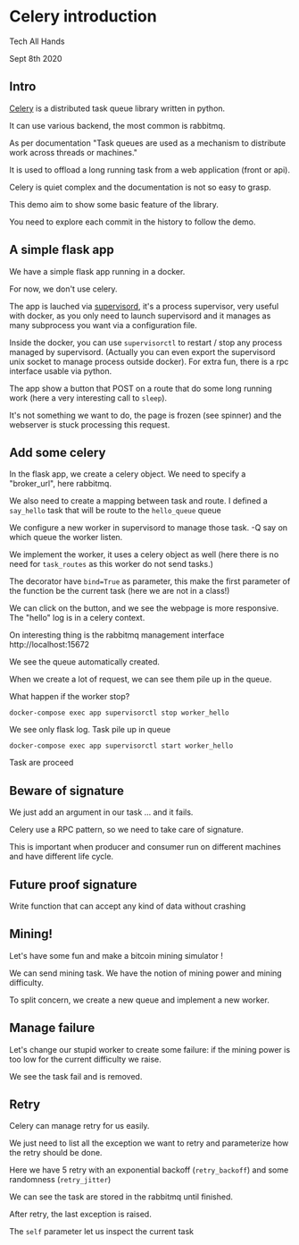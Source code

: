 # Celery introduction

Tech All Hands

Sept 8th 2020

## Intro

[Celery](/en/stable/getting-started/introduction.html) is a distributed task
queue library written in python.

It can use various backend, the most common is rabbitmq.

As per documentation "Task queues are used as a mechanism to distribute work
across threads or machines."

It is used to offload a long running task from a web application (front or api).

Celery is quiet complex and the documentation is not so easy to grasp.

This demo aim to show some basic feature of the library.

You need to explore each commit in the history to follow the demo.

## A simple flask app

We have a simple flask app running in a docker.

For now, we don't use celery.

The app is lauched via [supervisord](http://supervisord.org/), it's a process
supervisor, very useful with docker, as you only need to launch supervisord
and it manages as many subprocess you want via a configuration file.

Inside the docker, you can use `supervisorctl` to restart / stop any process
managed by supervisord. (Actually you can even export the supervisord unix
socket to manage process outside docker). For extra fun, there is a rpc
interface usable via python.

The app show a button that POST on a route that do some long running work (here
a very interesting call to `sleep`).

It's not something we want to do, the page is frozen (see spinner) and the
webserver is stuck processing this request.


## Add some celery

In the flask app, we create a celery object. We need to specify a "broker_url",
here rabbitmq.

We also need to create a mapping between task and route. I defined a `say_hello`
task that will be route to the `hello_queue` queue

We configure a new worker in supervisord to manage those task. -Q say on which
queue the worker listen.

We implement the worker, it uses a celery object as well (here there is no need
for `task_routes` as this worker do not send tasks.)

The decorator have `bind=True` as parameter, this make the first parameter of
the function be the current task (here we are not in a class!)

We can click on the button, and we see the webpage is more responsive. The
"hello" log is in a celery context.

On interesting thing is the rabbitmq management interface http://localhost:15672

We see the queue automatically created.

When we create a lot of request, we can see them pile up in the queue.

What happen if the worker stop?

```
docker-compose exec app supervisorctl stop worker_hello
```

We see only flask log. Task pile up in queue

```
docker-compose exec app supervisorctl start worker_hello
```

Task are proceed

## Beware of signature

We just add an argument in our task ... and it fails.

Celery use a RPC pattern, so we need to take care of signature.

This is important when producer and consumer run on different machines and have
different life cycle.

## Future proof signature

Write function that can accept any kind of data without crashing

## Mining!

Let's have some fun and make a bitcoin mining simulator !

We can send mining task. We have the notion of mining power and mining
difficulty.

To split concern, we create a new queue and implement a new worker.


## Manage failure

Let's change our stupid worker to create some failure: if the mining power is
too low for the current difficulty we raise.

We see the task fail and is removed.

## Retry

Celery can manage retry for us easily.

We just need to list all the exception we want to retry and parameterize how the
retry should be done.

Here we have 5 retry with an exponential backoff (`retry_backoff`) and some
randomness (`retry_jitter`)

We can see the task are stored in the rabbitmq until finished.

After retry, the last exception is raised.

The `self` parameter let us inspect the current task
